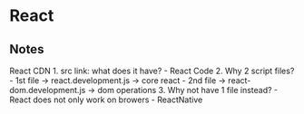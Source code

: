 # React

## Notes
React CDN
    1. src link: what does it have?
        - React Code
    2. Why 2 script files?
        - 1st file ->  react.development.js -> core react
        - 2nd file -> react-dom.development.js -> dom operations
    3. Why not have 1 file instead?
        - React does not only work on browers
            - ReactNative